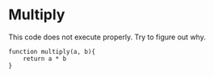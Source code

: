 # Multiply

This code does not execute properly. Try to figure out why.

```
function multiply(a, b){
    return a * b
}
```